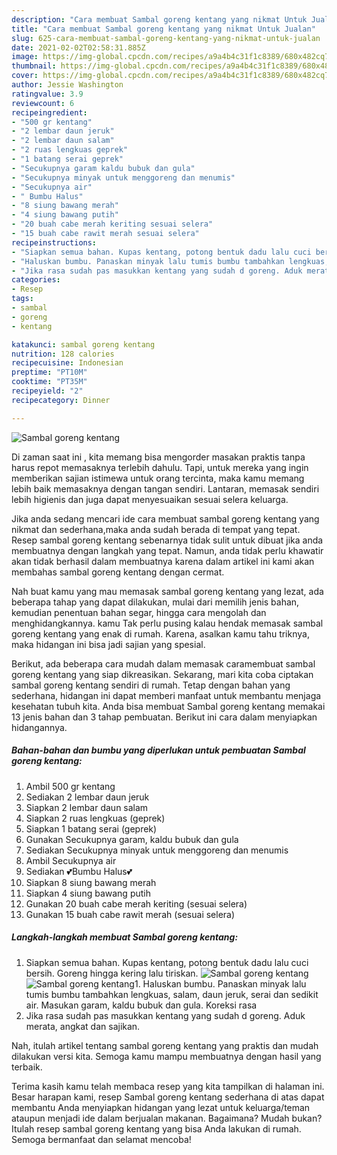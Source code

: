 ```yaml
---
description: "Cara membuat Sambal goreng kentang yang nikmat Untuk Jualan"
title: "Cara membuat Sambal goreng kentang yang nikmat Untuk Jualan"
slug: 625-cara-membuat-sambal-goreng-kentang-yang-nikmat-untuk-jualan
date: 2021-02-02T02:58:31.885Z
image: https://img-global.cpcdn.com/recipes/a9a4b4c31f1c8389/680x482cq70/sambal-goreng-kentang-foto-resep-utama.jpg
thumbnail: https://img-global.cpcdn.com/recipes/a9a4b4c31f1c8389/680x482cq70/sambal-goreng-kentang-foto-resep-utama.jpg
cover: https://img-global.cpcdn.com/recipes/a9a4b4c31f1c8389/680x482cq70/sambal-goreng-kentang-foto-resep-utama.jpg
author: Jessie Washington
ratingvalue: 3.9
reviewcount: 6
recipeingredient:
- "500 gr kentang"
- "2 lembar daun jeruk"
- "2 lembar daun salam"
- "2 ruas lengkuas geprek"
- "1 batang serai geprek"
- "Secukupnya garam kaldu bubuk dan gula"
- "Secukupnya minyak untuk menggoreng dan menumis"
- "Secukupnya air"
- " Bumbu Halus"
- "8 siung bawang merah"
- "4 siung bawang putih"
- "20 buah cabe merah keriting sesuai selera"
- "15 buah cabe rawit merah sesuai selera"
recipeinstructions:
- "Siapkan semua bahan. Kupas kentang, potong bentuk dadu lalu cuci bersih. Goreng hingga kering lalu tiriskan."
- "Haluskan bumbu. Panaskan minyak lalu tumis bumbu tambahkan lengkuas, salam, daun jeruk, serai dan sedikit air. Masukan garam, kaldu bubuk dan gula. Koreksi rasa"
- "Jika rasa sudah pas masukkan kentang yang sudah d goreng. Aduk merata, angkat dan sajikan."
categories:
- Resep
tags:
- sambal
- goreng
- kentang

katakunci: sambal goreng kentang 
nutrition: 128 calories
recipecuisine: Indonesian
preptime: "PT10M"
cooktime: "PT35M"
recipeyield: "2"
recipecategory: Dinner

---
```



![Sambal goreng kentang](https://img-global.cpcdn.com/recipes/a9a4b4c31f1c8389/680x482cq70/sambal-goreng-kentang-foto-resep-utama.jpg)

Di zaman  saat ini , kita memang bisa mengorder masakan praktis tanpa harus repot memasaknya terlebih dahulu. Tapi, untuk mereka yang ingin memberikan sajian istimewa untuk orang tercinta, maka kamu memang lebih baik memasaknya dengan tangan sendiri. Lantaran, memasak sendiri lebih higienis dan juga dapat menyesuaikan sesuai selera keluarga.

Jika anda sedang mencari ide cara membuat sambal goreng kentang yang nikmat dan sederhana,maka anda sudah berada di tempat yang tepat. Resep sambal goreng kentang  sebenarnya tidak sulit untuk dibuat jika anda membuatnya dengan langkah yang tepat. Namun, anda tidak perlu khawatir akan tidak berhasil dalam membuatnya 
karena dalam artikel ini kami akan membahas sambal goreng kentang dengan cermat.  



Nah buat kamu yang mau memasak sambal goreng kentang yang lezat, ada beberapa tahap yang dapat dilakukan, mulai dari memilih jenis bahan, kemudian penentuan bahan segar, hingga cara mengolah dan menghidangkannya. kamu Tak perlu pusing kalau hendak memasak sambal goreng kentang yang enak di rumah. Karena, asalkan kamu  tahu triknya, maka hidangan ini bisa jadi sajian yang spesial.

Berikut, ada beberapa cara mudah dalam memasak caramembuat sambal goreng kentang yang siap dikreasikan. Sekarang, mari kita coba ciptakan sambal goreng kentang sendiri di rumah. Tetap dengan bahan yang sederhana, hidangan ini dapat memberi manfaat untuk membantu menjaga kesehatan tubuh kita. Anda bisa membuat Sambal goreng kentang memakai 13 jenis bahan dan 3 tahap pembuatan. Berikut ini cara dalam menyiapkan hidangannya.

<!--inarticleads1-->

##### Bahan-bahan dan bumbu yang diperlukan untuk pembuatan Sambal goreng kentang:

1. Ambil 500 gr kentang
1. Sediakan 2 lembar daun jeruk
1. Siapkan 2 lembar daun salam
1. Siapkan 2 ruas lengkuas (geprek)
1. Siapkan 1 batang serai (geprek)
1. Gunakan Secukupnya garam, kaldu bubuk dan gula
1. Sediakan Secukupnya minyak untuk menggoreng dan menumis
1. Ambil Secukupnya air
1. Sediakan  💕Bumbu Halus💕
1. Siapkan 8 siung bawang merah
1. Siapkan 4 siung bawang putih
1. Gunakan 20 buah cabe merah keriting (sesuai selera)
1. Gunakan 15 buah cabe rawit merah (sesuai selera)




<!--inarticleads2-->

##### Langkah-langkah membuat Sambal goreng kentang:

1. Siapkan semua bahan. Kupas kentang, potong bentuk dadu lalu cuci bersih. Goreng hingga kering lalu tiriskan.
<img src="https://img-global.cpcdn.com/steps/47d78070d2c62889/160x128cq70/sambal-goreng-kentang-langkah-memasak-1-foto.jpg" alt="Sambal goreng kentang"><img src="https://img-global.cpcdn.com/steps/d366b1a252efa279/160x128cq70/sambal-goreng-kentang-langkah-memasak-1-foto.jpg" alt="Sambal goreng kentang">1. Haluskan bumbu. Panaskan minyak lalu tumis bumbu tambahkan lengkuas, salam, daun jeruk, serai dan sedikit air. Masukan garam, kaldu bubuk dan gula. Koreksi rasa
1. Jika rasa sudah pas masukkan kentang yang sudah d goreng. Aduk merata, angkat dan sajikan.




Nah, itulah artikel tentang  sambal goreng kentang  yang praktis dan mudah dilakukan versi kita. Semoga kamu mampu membuatnya dengan hasil yang terbaik. 

Terima kasih kamu telah membaca resep yang kita tampilkan di halaman ini. Besar harapan kami, resep  Sambal goreng kentang sederhana di atas dapat membantu Anda menyiapkan hidangan yang lezat untuk keluarga/teman ataupun menjadi ide dalam berjualan makanan. Bagaimana? Mudah bukan? Itulah resep sambal goreng kentang yang bisa Anda lakukan di rumah. Semoga bermanfaat dan selamat mencoba!

